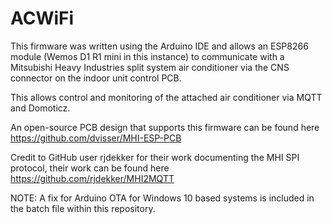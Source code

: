 # ACWiFi

This firmware was written using the Arduino IDE and allows an ESP8266 module (Wemos D1 R1 mini in this instance) to communicate with a Mitsubishi Heavy Industries
split system air conditioner via the CNS connector on the indoor unit control PCB. 

This allows control and monitoring of the attached air conditioner via MQTT and Domoticz. 

An open-source PCB design that supports this firmware can be found here https://github.com/dvisser/MHI-ESP-PCB

Credit to GitHub user rjdekker for their work documenting the MHI SPI protocol, their work can be found here https://github.com/rjdekker/MHI2MQTT

NOTE: A fix for Arduino OTA for Windows 10 based systems is included in the batch file within this repository.
